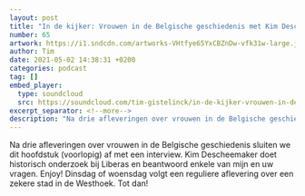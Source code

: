 ```yaml
---
layout: post
title: "In de kijker: Vrouwen in de Belgische geschiedenis met Kim Descheemaeker"
number: 65
artwork: https://i1.sndcdn.com/artworks-VHtfye65YxCBZnDw-vfk31w-large.jpg
author: Tim
date: 2021-05-02 14:38:31 +0200
categories: podcast
tag: []
embed_player:
  type: soundcloud
  src: https://soundcloud.com/tim-gistelinck/in-de-kijker-vrouwen-in-de-belgische-geschiedenis-met-kim-descheemaeker
excerpt_separator: <!--more-->
description: "Na drie afleveringen over vrouwen in de Belgische geschiedenis sluiten we dit hoofdstuk (voorlopig) af met een interview."
---
```

Na drie afleveringen over vrouwen in de Belgische geschiedenis sluiten we dit hoofdstuk (voorlopig) af met een interview. Kim Descheemaker doet historisch onderzoek bij Liberas en beantwoord enkele van mijn en uw vragen. Enjoy! Dinsdag of woensdag volgt een reguliere aflevering over een zekere stad in de Westhoek. Tot dan!
